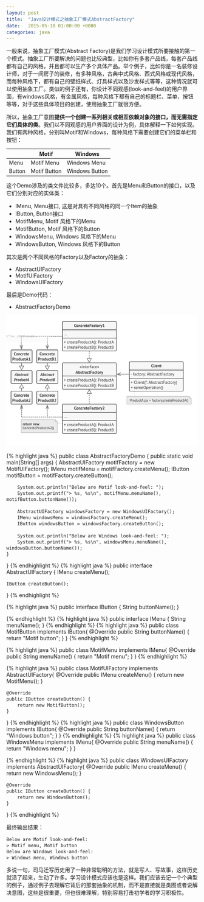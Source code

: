 ```yaml
---
layout: post
title:  "Java设计模式之抽象工厂模式AbstractFactory"
date:   2015-05-10 01:00:00 +0800
categories: java
--- 
```


一般来说，抽象工厂模式(Abstract Factory)是我们学习设计模式所要接触的第一个模式。抽象工厂所要解决的问题也比较典型，比如你有多套产品线，每套产品线都有自己的风格，并且都可以生产多个具体产品。举个例子，比如你是一名装修设计师，对于一间房子的装修，有多种风格，古典中式风格、西式风格或现代风格，而每种风格下，都有自己的壁纸样式、灯具样式以及沙发样式等等，这种情况就可以使用抽象工厂。类似的例子还有，你设计不同观感(look-and-feel)的用户界面，有windows风格，有金属风格，每种风格下都有自己的标题栏、菜单、按钮等等，对于这些具体项目的创建，使用抽象工厂就很方便。

所以，抽象工厂意图**提供一个创建一系列相关或相互依赖对象的接口，而无需指定它们具体的类**。我们以不同观感的用户界面的设计为例，具体解释一下如何实现。我们有两种风格，分别叫Motif和Windows，每种风格下需要创建它们的菜单栏和按钮：

|        | Motif   | Windows |
| ----   | ----    | ----    |
| Menu    | Motif Menu  | Windows Menu  |
| Button  | Motif Button| Windows Button|


这个Demo涉及的类文件比较多，多达10个。首先是Menu和Button的接口，以及它们分别对应的实体类：
 
* IMenu, Menu接口, 这是对具有不同风格的同一个Item的抽象
* IButton, Button接口
* MotifMenu, Motif 风格下的Menu
* MotifButton, Motif 风格下的Button
* WindowsMenu, Windows 风格下的Menu
* WindowsButton, Windows 风格下的Button

其次是两个不同风格的Factory以及Factory的抽象：

* AbstractUIFactory
* MotifUIFactory
* WindowsUIFactory

最后是Demo代码：
* AbstractFactoryDemo

![pic](/images/2015-05-10-abstractfactory.png)

{% highlight java %}
public class AbstractFactoryDemo {
    public static void main(String[] args) {
        AbstractUIFactory motifFactory = new MotifUIFactory();
        IMenu motifMenu = motifFactory.createMenu();
        IButton motifButton = motifFactory.createButton();

        System.out.println("Below are Motif look-and-feel: ");
        System.out.printf("> %s, %s\n", motifMenu.menuName(), motifButton.buttonName());

        AbstractUIFactory windowsFactory = new WindowsUIFactory();
        IMenu windowsMenu = windowsFactory.createMenu();
        IButton windowsButton = windowsFactory.createButton();

        System.out.println("Below are Windows look-and-feel: ");
        System.out.printf("> %s, %s\n", windowsMenu.menuName(), windowsButton.buttonName());
    }
}
{% endhighlight %}
{% highlight java %}
public interface AbstractUIFactory {
    IMenu createMenu();

    IButton createButton();
}
{% endhighlight %}

{% highlight java %}
public interface IButton {
    String buttonName();
}

{% endhighlight %}
{% highlight java %}
public interface IMenu {
    String menuName();
}
{% endhighlight %}
{% highlight java %}
public class MotifButton implements IButton{
    @Override
    public String buttonName() {
        return "Motif button";
    }
}
{% endhighlight %}


{% highlight java %}
public class MotifMenu implements IMenu{
    @Override
    public String menuName() {
        return "Motif menu";
    }
}
{% endhighlight %}

{% highlight java %}
public class MotifUIFactory implements AbstractUIFactory{
    @Override
    public IMenu createMenu() {
        return new MotifMenu();
    }

    @Override
    public IButton createButton() {
        return new MotifButton();
    }
}
{% endhighlight %}
{% highlight java %}
public class WindowsButton implements IButton{
    @Override
    public String buttonName() {
        return "Windows button";
    }
}
{% endhighlight %}
{% highlight java %}
public class WindowsMenu implements IMenu{
    @Override
    public String menuName() {
        return "Windows menu";
    }
}

{% endhighlight %}
{% highlight java %}
public class WindowsUIFactory implements AbstractUIFactory{
    @Override
    public IMenu createMenu() {
        return new WindowsMenu();
    }

    @Override
    public IButton createButton() {
        return new WindowsButton();
    }
}
{% endhighlight %}

最终输出结果：
```
Below are Motif look-and-feel: 
> Motif menu, Motif button
Below are Windows look-and-feel: 
> Windows menu, Windows button
```

多说一句，司马迁写历史用了一种非常聪明的方法，就是写人、写故事，这样历史就活了起来，生动了许多。学习设计模式应该也是这样。我们应该去记一个个典型的例子，通过例子去理解它背后的那套抽象的机制，而不是直接就是类图或者说解决意图，这些是很重要，但也很难理解，特别容易打击初学者的学习积极性。


